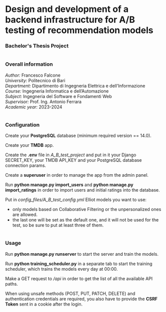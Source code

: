 # Design and development of a backend infrastructure for A/B testing of recommendation models
<h3>Bachelor's Thesis Project</h3>

#
<h3>Overall information</h3>
<i>Author:</i> Francesco Falcone<br/>
<i>University:</i> Politecnico di Bari<br/>
<i>Department:</i> Dipartimento di Ingegneria Elettrica e dell'Informazione<br/>
<i>Course:</i> Ingegneria Informatica e dell’Automazione<br/>
<i>Subject:</i> Ingegneria del Software e Fondamenti Web<br/>
<i>Supervisor:</i> Prof. Ing. Antonio Ferrara<br/>
<i>Academic year:</i> 2023-2024<br/>

#
<h3>Configuration</h3>
<p>Create your <strong>PostgreSQL</strong> database (minimum required version == 14.0).</p>
<p>Create your <strong>TMDB</strong> app.</p>
<p>Create the <strong>.env</strong> file in <i>A_B_test_project</i> and put in it your Django SECRET_KEY, your TMDB API_KEY and your PostgreSQL database connection params.</p>
<p>Create a <strong>superuser</strong> in order to manage the app from the admin panel.</p>
<p>Run <strong>python manage.py import_users</strong> and <strong>python manage.py import_ratings</strong> in order to import users and initial ratings into the database.</p>
<p>Put in <i>config_files/A_B_test_config.yml</i> Elliot models you want to use:
<ul>
    <li>only models based on Collaborative Filtering or the unpersonalized ones are allowed.</li>
    <li>the last one will be set as the default one, and it will not be used for the test, so be sure to put at least three of them.</li>
</ul>


#
<h3>Usage</h3>
<p>Run <strong>python manage.py runserver</strong> to start the server and train the models.</p>
<p>Run <strong>python training_scheduler.py</strong> in a separate tab to start the training scheduler, which trains the models every day at 00:00.</p>
<p>Make a GET request to <i>/api</i> in order to get the list of all the available API paths.</p>
<p>When using unsafe methods (POST, PUT, PATCH, DELETE) and authentication credentials are required, you also have to provide the <strong>CSRF Token</strong> sent in a cookie after the login.</p>